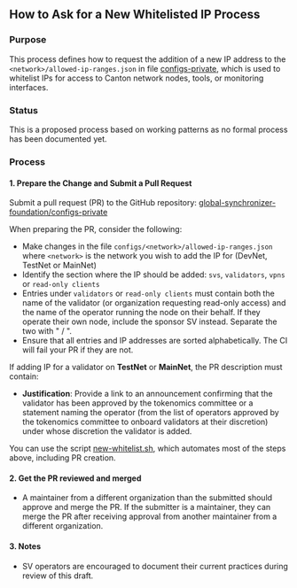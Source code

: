 ## How to Ask for a New Whitelisted IP Process

### Purpose

This process defines how to request the addition of a new IP address to the `<network>/allowed-ip-ranges.json` in file  [configs-private](https://github.com/global-synchronizer-foundation/configs-private), which is used to whitelist IPs for access to Canton network nodes, tools, or monitoring interfaces.

### Status

This is a proposed process based on working patterns as no formal process has been documented yet.

### Process

#### 1. Prepare the Change and Submit a Pull Request

Submit a pull request (PR) to the GitHub repository: [global-synchronizer-foundation/configs-private](https://github.com/global-synchronizer-foundation/configs-private)

When preparing the PR, consider the following:
  - Make changes in the file `configs/<network>/allowed-ip-ranges.json` where `<network>` is the network you wish to add the IP for (DevNet, TestNet or MainNet)
  - Identify the section where the IP should be added: `svs`, `validators`, `vpns` or `read-only clients`
  - Entries under `validators` or `read-only clients` must contain both the name of the validator (or organization requesting read-only access) and the name of the operator running the node on their behalf. If they operate their own node, include the sponsor SV instead. Separate the two with " / ".
  - Ensure that all entries and IP addresses are sorted alphabetically. The CI will fail your PR if they are not.

If adding IP for a validator on **TestNet** or **MainNet**, the PR description must contain:
  - **Justification**: Provide a link to an announcement confirming that the validator has been approved by the tokenomics committee or a statement naming the operator (from the list of operators approved by the tokenomics committee to onboard validators at their discretion) under whose discretion the validator is added.

You can use the script [new-whitelist.sh](https://github.com/global-synchronizer-foundation/configs-private/blob/main/scripts/new-whitelist.sh), which automates most of the steps above, including PR creation.

#### 2. Get the PR reviewed and merged

- A maintainer from a different organization than the submitted should approve and merge the PR. If the submitter is a maintainer, they can merge the PR after receiving approval from another maintainer from a different organization.

#### 3. Notes

- SV operators are encouraged to document their current practices during review of this draft.
